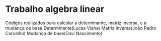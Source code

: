# Trabalho algebra linear
 Códigos realizados para calcular a determinante, matriz inversa, e a mudança de base
 Determinante(Lucas Viana)
 Matriz inversa(João Pedro Carvalho)
 Mudança de base(Davi Nascimento)
